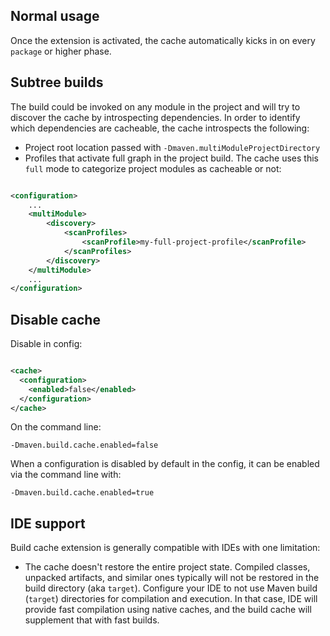 <!---
 Licensed to the Apache Software Foundation (ASF) under one or more
 contributor license agreements.  See the NOTICE file distributed with
 this work for additional information regarding copyright ownership.
 The ASF licenses this file to You under the Apache License, Version 2.0
 (the "License"); you may not use this file except in compliance with
 the License.  You may obtain a copy of the License at

      http://www.apache.org/licenses/LICENSE-2.0

 Unless required by applicable law or agreed to in writing, software
 distributed under the License is distributed on an "AS IS" BASIS,
 WITHOUT WARRANTIES OR CONDITIONS OF ANY KIND, either express or implied.
 See the License for the specific language governing permissions and
 limitations under the License.
-->

## Normal usage

Once the extension is activated, the cache automatically kicks in on every `package` or higher phase.

## Subtree builds

The build could be invoked on any module in the project and will try to discover the cache by introspecting
dependencies. In order
to identify which dependencies are cacheable, the cache introspects the following:

* Project root location passed with `-Dmaven.multiModuleProjectDirectory`
* Profiles that activate full graph in the project build. The cache uses this `full` mode to categorize project modules
  as cacheable or not:

```xml

<configuration>
    ...
    <multiModule>
        <discovery>
            <scanProfiles>
                <scanProfile>my-full-project-profile</scanProfile>
            </scanProfiles>
        </discovery>
    </multiModule>
    ...
</configuration>
```

## Disable cache

Disable in config:

```xml

<cache>
  <configuration>
    <enabled>false</enabled>
  </configuration>
</cache>
```

On the command line:

```
-Dmaven.build.cache.enabled=false
```

When a configuration is disabled by default in the config, it can be enabled via the command line with:
```
-Dmaven.build.cache.enabled=true
```

## IDE support

Build cache extension is generally compatible with IDEs with one limitation:

* The cache doesn't restore the entire project state. Compiled classes, unpacked artifacts, and similar ones typically
  will not be restored in the build directory (aka `target`). Configure your IDE to not use Maven
  build (`target`) directories for compilation and execution. In that case, IDE will provide fast compilation using
  native caches, and
  the build cache will supplement that with fast builds.
